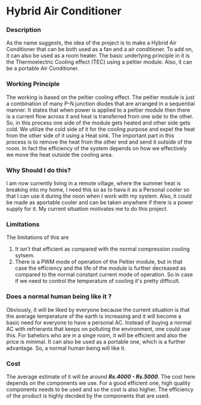 # Hybrid Air Conditioner
### Description
As the name suggests, the idea of the project is to make a Hybrid Air Conditioner that can be both used as a fan and a air conditioner. To add on, it can also be used as a room heater. The basic underlying principle in it is the Thermoelectric Cooling effect (TEC) using a peltier module. Also, it can be a portable Air Conditioner.

### Working Principle
The working is based on the peltier cooling effect. The peltier module is just a combination of many P-N junction diodes that are arranged in a sequential manner. It states that when power is applied to a peltier module then there is a current flow across it and heat is transferred from one side to the other. So, in this process one side of the module gets heated and other side gets cold. We utilize the cold side of it for the cooling purpose and expel the heat from the other side of it using a Heat sink. The important part in this process is to remove the heat from the other end and send it outside of the room. In fact the efficiency of the system depends on how we effectively we move the heat outside the cooling area. 

### Why Should I do this?
I am now currently living in a remote village, where the summer heat is breaking into my home, I need this so as to hava it as a Personal cooler so that I can use it during the noon when I work with my system. Also, it could be made as aportable cooler and can be taken anywhere if there is a power supply for it. My current situation motivates me to do this project.

### Limitations
The limitations of this are
1. It isn't that efficient as compared with the normal compression cooling sytsem.
2. There is a PWM mode of operation of the Peltier module, but in that case the efficiency and the life of the module is further decreased as compared to the normal constant current mode of operation. So in case if we need to control the temperature of cooling it's pretty difficult.

### Does a normal human being like it ?
Obviously, it will be liked by everyone because the current situation is that the average temperature of the earth is increasing and it will become a basic need for everyone to have a personal AC. Instead of buying a normal AC with refrierants that keeps on polluting the environment, one could use this. For bahelors who are in a singe room, it will be efficient and also the price is minimal. It can also be used as a portable one, which is a further advantage. So, a normal human being will like it.

### Cost
The average estimate of it will be around ***Rs.4000 - Rs.5000***. The cost here depends on the components we use. For a good efficient one, high quality components needs to be used and so the cost is also higher. The efficiency of the product is highly decided by the components that are used.
